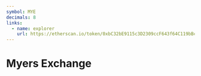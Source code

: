 ```yaml
---
symbol: MYE
decimals: 8
links:
  - name: explorer
    url: https://etherscan.io/token/0xbC32bE9115c3D2309ccF643f64C119bBc97a5280
---
```


# Myers Exchange
